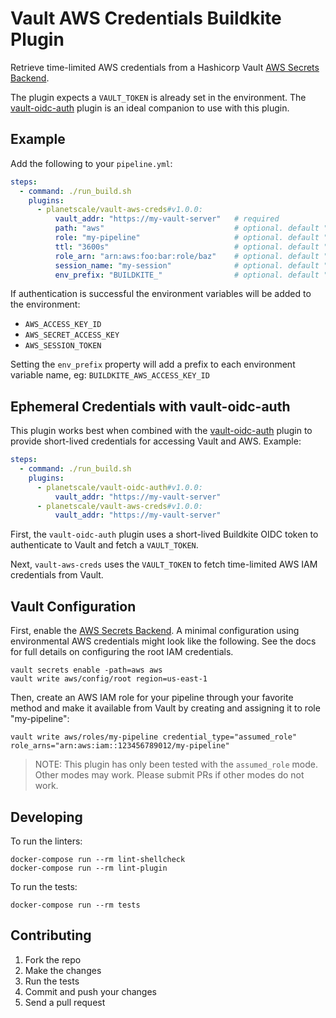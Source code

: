 # Vault AWS Credentials Buildkite Plugin

Retrieve time-limited AWS credentials from a Hashicorp Vault [AWS Secrets Backend](https://developer.hashicorp.com/vault/api-docs/secret/aws).

The plugin expects a `VAULT_TOKEN` is already set in the environment. The [vault-oidc-auth](https://github.com/planetscale/vault-oidc-auth-buildkite-plugin)
plugin is an ideal companion to use with this plugin.

## Example

Add the following to your `pipeline.yml`:

```yaml
steps:
  - command: ./run_build.sh
    plugins:
      - planetscale/vault-aws-creds#v1.0.0:
          vault_addr: "https://my-vault-server"   # required
          path: "aws"                             # optional. default "aws"
          role: "my-pipeline"                     # optional. default "$BUILDKITE_PIPELINE_SLUG"
          ttl: "3600s"                            # optional. default "3600s" (NOTE: Vault and AWS have maximum ttl settings that can limit this)
          role_arn: "arn:aws:foo:bar:role/baz"    # optional. default "" (NOTE: Optional if the Vault role only allows a single AWS role ARN; required otherwise.)
          session_name: "my-session"              # optional. default "" (Limited to 64 chars. Vault will dynamically generate a session name if not set.)
          env_prefix: "BUILDKITE_"                # optional. default "" (prefix to add to AWS_ env vars)
```

If authentication is successful the environment variables will be added to the environment:

- `AWS_ACCESS_KEY_ID`
- `AWS_SECRET_ACCESS_KEY`
- `AWS_SESSION_TOKEN`

Setting the `env_prefix` property will add a prefix to each environment variable name, eg: `BUILDKITE_AWS_ACCESS_KEY_ID`

## Ephemeral Credentials with vault-oidc-auth

This plugin works best when combined with the [vault-oidc-auth](https://github.com/planetscale/vault-oidc-auth-buildkite-plugin) plugin
to provide short-lived credentials for accessing Vault and AWS. Example:

```yaml
steps:
  - command: ./run_build.sh
    plugins:
      - planetscale/vault-oidc-auth#v1.0.0:
          vault_addr: "https://my-vault-server"
      - planetscale/vault-aws-creds#v1.0.0:
          vault_addr: "https://my-vault-server"
```

First, the `vault-oidc-auth` plugin uses a short-lived Buildkite OIDC token to authenticate
to Vault and fetch a `VAULT_TOKEN`.

Next, `vault-aws-creds` uses the `VAULT_TOKEN` to fetch time-limited AWS IAM credentials from Vault.

## Vault Configuration

First, enable the [AWS Secrets Backend](https://developer.hashicorp.com/vault/api-docs/secret/aws). A minimal
configuration using environmental AWS credentials might look like the following. See the docs for
full details on configuring the root IAM credentials.

```console
vault secrets enable -path=aws aws
vault write aws/config/root region=us-east-1
```

Then, create an AWS IAM role for your pipeline through your favorite method and make it available from
Vault by creating and assigning it to role "my-pipeline":

```console
vault write aws/roles/my-pipeline credential_type="assumed_role" role_arns="arn:aws:iam::123456789012/my-pipeline"
```

> NOTE: This plugin has only been tested with the `assumed_role` mode. Other modes may work. Please submit
>       PRs if other modes do not work.

## Developing

To run the linters:

```shell
docker-compose run --rm lint-shellcheck
docker-compose run --rm lint-plugin
```

To run the tests:

```shell
docker-compose run --rm tests
```

## Contributing

1. Fork the repo
2. Make the changes
3. Run the tests
4. Commit and push your changes
5. Send a pull request
